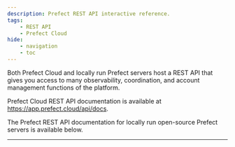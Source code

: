 ```yaml
---
description: Prefect REST API interactive reference.
tags:
    - REST API
    - Prefect Cloud
hide:
    - navigation
    - toc
---
```


Both Prefect Cloud and locally run Prefect servers host a REST API that gives you access to many observability, coordination, and account management functions of the platform.

Prefect Cloud REST API documentation is available at <a href="https://app.prefect.cloud/api/docs" target="_blank">https://app.prefect.cloud/api/docs</a>.

The Prefect REST API documentation for locally run open-source Prefect servers is available below.

<hr>

<div id="redoc-container"></div>
<script src="https://cdn.redoc.ly/redoc/latest/bundles/redoc.standalone.js"> </script>
<script>
    Redoc.init('../schema.json', {
        scrollYOffset: 50,
    }, document.getElementById('redoc-container'))
</script>

